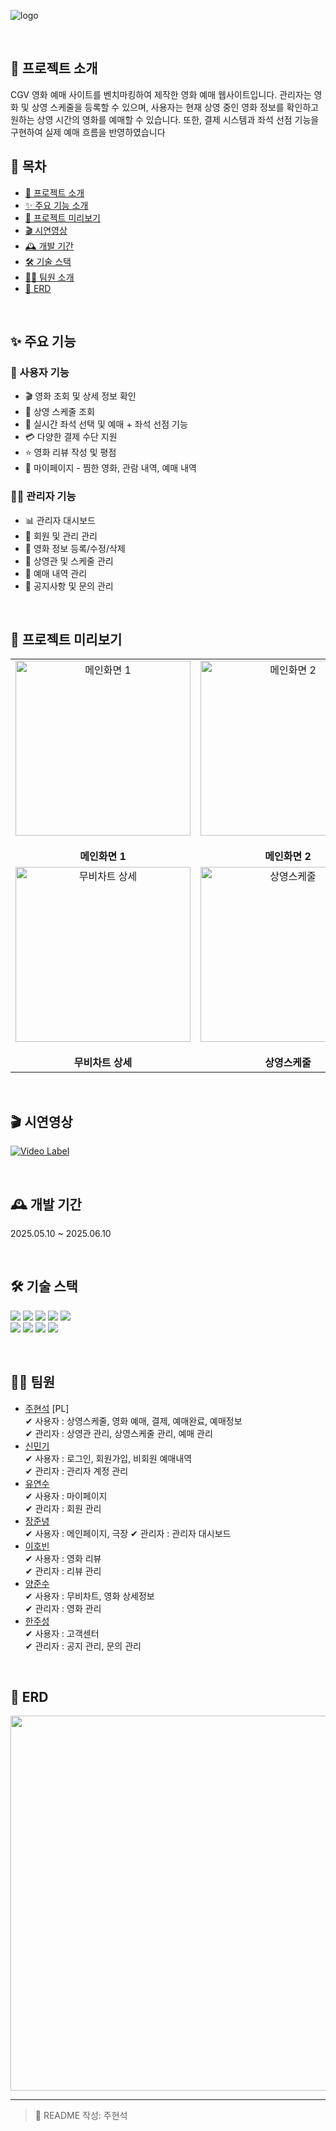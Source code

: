 ![logo](https://github.com/user-attachments/assets/9732e2b9-0a4f-4ea3-a8d4-064288e3fe8c)

<br/>

## 📝 프로젝트 소개
CGV 영화 예매 사이트를 벤치마킹하여 제작한 영화 예매 웹사이트입니다.
관리자는 영화 및 상영 스케줄을 등록할 수 있으며, 사용자는 현재 상영 중인 영화 정보를 확인하고 원하는 상영 시간의 영화를 예매할 수 있습니다.
또한, 결제 시스템과 좌석 선점 기능을 구현하여 실제 예매 흐름을 반영하였습니다

## 📑 목차  
- [📝 프로젝트 소개](#-프로젝트-소개)  
- [✨ 주요 기능 소개](#-주요-기능)  
- [📸 프로젝트 미리보기](#-프로젝트-미리보기)  
- [🎬 시연영상](#-시연영상)  
- [🕰 개발 기간](#-개발-기간)  
- [🛠 기술 스택](#-기술-스택)  
- [💁‍♂️ 팀원 소개](#-팀원-소개)  
- [💾 ERD](#-erd)


</br>

## ✨ 주요 기능
### 👥 사용자 기능
- 🎬 영화 조회 및 상세 정보 확인
- 📅 상영 스케줄 조회
- 🎫 실시간 좌석 선택 및 예매 + 좌석 선점 기능
- 💳 다양한 결제 수단 지원
- ⭐ 영화 리뷰 작성 및 평점
- 👤 마이페이지 - 찜한 영화, 관람 내역, 예매 내역

### 👨‍💼 관리자 기능
- 📊 관리자 대시보드
- 👤 회원 및 관리 관리
- 🎥 영화 정보 등록/수정/삭제
- 🏢 상영관 및 스케줄 관리
- 📱 예매 내역 관리
- 📝 공지사항 및 문의 관리

<br/>

## 📸 프로젝트 미리보기
<table align="center" border="0">
  <tr>
    <td align="center">
      <img src="https://github.com/user-attachments/assets/52f39828-840c-419f-b179-67df106be34e" width="280" alt="메인화면 1"/>
      <br><br><b>메인화면 1</b>
    </td>
    <td align="center">
      <img src="https://github.com/user-attachments/assets/31761679-ad35-4295-a500-97c23e5c52ff" width="280" alt="메인화면 2"/>
      <br><br><b>메인화면 2</b>
    </td>
    <td align="center">
      <img src="https://github.com/user-attachments/assets/d431d65e-48cc-46c2-bf61-9f35ac9d260f" width="280" alt="무비차트"/>
      <br><b>무비차트</b>
    </td>
  </tr>
  <tr>
    <td align="center">
      <img src="https://github.com/user-attachments/assets/4745bbd9-4faa-4dae-a715-b281683fe01c" width="280" alt="무비차트 상세"/>
      <br><br><b>무비차트 상세</b>
    </td>
    <td align="center">
      <img src="https://github.com/user-attachments/assets/05eeadaa-a99f-4279-a381-8c16a530ec3a" width="280" alt="상영스케줄"/>
      <br><br><b>상영스케줄</b>
    </td>
    <td align="center">
      <img src="https://github.com/user-attachments/assets/aed3afa5-00b3-4aec-bfe8-ffea2d2fdece" width="280" alt="좌석선택"/>
      <br><b>좌석선택</b>
    </td>
  </tr>
</table>

</br>

## 🎬 시연영상
[![Video Label](http://img.youtube.com/vi/tjNUuQWwKHk/0.jpg)](https://www.youtube.com/watch?v=tjNUuQWwKHk)

</br>

## 🕰 개발 기간
2025.05.10 ~ 2025.06.10

</br>

## 🛠 기술 스택
<img src="https://img.shields.io/badge/java-007396?style=for-the-badge&logo=java&logoColor=white"> <img src="https://img.shields.io/badge/html5-E34F26?style=for-the-badge&logo=html5&logoColor=white"> <img src="https://img.shields.io/badge/css-1572B6?style=for-the-badge&logo=css3&logoColor=white"> <img src="https://img.shields.io/badge/javascript-F7DF1E?style=for-the-badge&logo=javascript&logoColor=black"> <img src="https://img.shields.io/badge/jquery-0769AD?style=for-the-badge&logo=jquery&logoColor=white"><br/>
<img src="https://img.shields.io/badge/bootstrap-7952B3?style=for-the-badge&logo=bootstrap&logoColor=white"> <img src="https://img.shields.io/badge/apache tomcat-F8DC75?style=for-the-badge&logo=apachetomcat&logoColor=white"> <img src="https://img.shields.io/badge/github-181717?style=for-the-badge&logo=github&logoColor=white"> <img src="https://img.shields.io/badge/git-F05032?style=for-the-badge&logo=git&logoColor=white">

</br>

## 💁‍♂️ 팀원
- [주현석](https://github.com/githyunsuk) [PL]<br/>
  ✔ 사용자 : 상영스케줄, 영화 예매, 결제, 예매완료, 예매정보<br/>
  ✔ 관리자 : 상영관 관리, 상영스케줄 관리, 예매 관리<br/>
- [신민기](https://github.com/mingi-Shin)<br/>
  ✔ 사용자 : 로그인, 회원가입, 비회원 예매내역<br/>
  ✔ 관리자 : 관리자 계정 관리<br/>
- [유연수](https://github.com/yeonsu2002)<br/>
  ✔ 사용자 : 마이페이지<br/>
  ✔ 관리자 : 회원 관리<br/>
- [장준녕](https://github.com/jjn841)<br/>
  ✔ 사용자 : 메인페이지, 극장
  ✔ 관리자 : 관리자 대시보드
- [이호빈](https://github.com/leehobin7)<br/>
  ✔ 사용자 : 영화 리뷰<br/>
  ✔ 관리자 : 리뷰 관리<br/>
- [양준수](https://github.com/yang010705)<br/>
  ✔ 사용자 : 무비차트, 영화 상세정보<br/>
  ✔ 관리자 : 영화 관리<br/>
- [한주성](https://github.com/lastfinger99)<br/>
  ✔ 사용자 : 고객센터<br/>
  ✔ 관리자 : 공지 관리, 문의 관리<br/>
  
<br/>

## 💾 ERD
<img src="https://github.com/user-attachments/assets/58bf7531-c2bc-4302-8024-9d3f1777c466" width="600"/>

<br/>

---

> 🙋 README 작성: 주현석 




